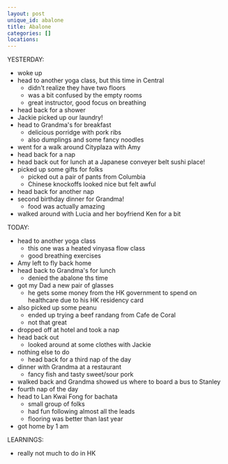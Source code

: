 ```yaml
---
layout: post
unique_id: abalone
title: Abalone
categories: []
locations: 
---
```


YESTERDAY:
* woke up
* head to another yoga class, but this time in Central
  * didn't realize they have two floors
  * was a bit confused by the empty rooms
  * great instructor, good focus on breathing
* head back for a shower
* Jackie picked up our laundry!
* head to Grandma's for breakfast
  * delicious porridge with pork ribs
  * also dumplings and some fancy noodles
* went for a walk around Cityplaza with Amy
* head back for a nap
* head back out for lunch at a Japanese conveyer belt sushi place!
* picked up some gifts for folks
  * picked out a pair of pants from Columbia
  * Chinese knockoffs looked nice but felt awful
* head back for another nap
* second birthday dinner for Grandma!
  * food was actually amazing
* walked around with Lucia and her boyfriend Ken for a bit

TODAY:
* head to another yoga class
  * this one was a heated vinyasa flow class
  * good breathing exercises
* Amy left to fly back home
* head back to Grandma's for lunch
  * denied the abalone ths time
* got my Dad a new pair of glasses
  * he gets some money from the HK government to spend on healthcare due to his HK residency card
* also picked up some peanu
  * ended up trying a beef randang from Cafe de Coral
  * not that great
* dropped off at hotel and took a nap
* head back out
  * looked around at some clothes with Jackie
* nothing else to do
  * head back for a third nap of the day
* dinner with Grandma at a restaurant
  * fancy fish and tasty sweet/sour pork
* walked back and Grandma showed us where to board a bus to Stanley
* fourth nap of the day
* head to Lan Kwai Fong for bachata
  * small group of folks
  * had fun following almost all the leads
  * flooring was better than last year
* got home by 1 am

LEARNINGS:
* really not much to do in HK
